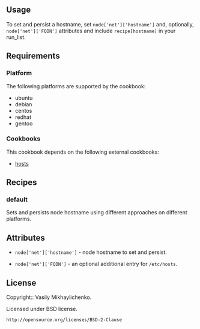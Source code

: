 ## Usage


To set and persist a hostname, set `node['net']['hostname']` and, optionally, `node['net']['FQDN']` attributes and include `recipe[hostname]` in your run_list.

## Requirements

### Platform

The following platforms are supported by the cookbook:

* ubuntu
* debian
* centos
* redhat
* gentoo

### Cookbooks

This cookbook depends on the following external cookbooks:

* [hosts](https://github.com/lxmx-cookbooks/hosts)

## Recipes

### default

Sets and persists node hostname using different approaches on different platforms.

## Attributes

* `node['net']['hostname']` - node hostname to set and persist.

* `node['net']['FQDN']` - an optional additional entry for `/etc/hosts`.

## License

Copyright:: Vasily Mikhaylichenko.

Licensed under BSD license.

    http://opensource.org/licenses/BSD-2-Clause


